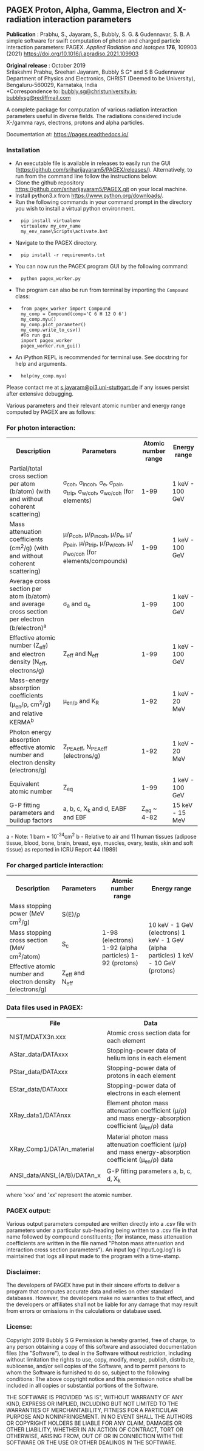 <meta name="google-site-verification" content="JSFGxluGDoxSu4rp3SGsLAi8MLoWOVcMTL1JhE2bYF4" />

## PAGEX Proton, Alpha, Gamma, Electron and X-radiation interaction parameters
**Publication** : Prabhu, S., Jayaram, S., Bubbly, S. G. & Gudennavar, S. B. A simple software for swift computation of photon and charged particle interaction parameters: PAGEX. *Applied Radiation and Isotopes* **176**, 109903 (2021) https://doi.org/10.1016/j.apradiso.2021.109903

**Original release** : October 2019  
Srilakshmi Prabhu, Sreehari Jayaram, Bubbly S G* and S B Gudennavar  
Department of Physics and Electronics, CHRIST (Deemed to be University), Bengaluru-560029, Karnataka, India  
*Correspondence to: bubbly.sg@christuniversity.in; bubblysg@rediffmail.com  

A complete package for computation of various radiation interaction parameters useful in diverse fields. The radiations considered include X-/gamma rays, electrons, protons and alpha particles. 

Documentation at: https://pagex.readthedocs.io/
### Installation
- An executable file is available in releases to easily run the GUI (https://github.com/sriharijayaram5/PAGEX/releases/). Alternatively, to run from the command line follow the instructions below.
- Clone the github repository https://github.com/sriharijayaram5/PAGEX.git on your local machine.
- Install python3.x from https://www.python.org/downloads/.
- Run the following commands in your command prompt in the directory you wish to install a virtual python environment.
- 
        pip install virtualenv
        virtualenv my_env_name
        my_env_name\Scripts\activate.bat
-   Navigate to the PAGEX directory.
-   
        pip install -r requirements.txt
-   You can now run the PAGEX program GUI by the following command:  
-   
        python pagex_worker.py
- The program can also be run from terminal by importing the `Compound` class:
-
        from pagex_worker import Compound
        my_comp = Compound(comp='C 6 H 12 O 6')
        my_comp.myu()
        my_comp.plot_parameter()
        my_comp.write_to_csv()
        #To run gui
        import pagex_worker
        pagex_worker.run_gui()
- An iPython REPL is recommended for terminal use. See docstring for help and arguments.
-
        help(my_comp.myu)

Please contact me at <s.jayaram@pi3.uni-stuttgart.de> if any issues persist after extensive debugging.


Various parameters and their relevant atomic number and energy range computed by PAGEX are as follows: 
### For photon interaction:

<table>

<tbody>

<tr>

<th>Description</th>

<th>Parameters</th>

<th>Atomic number range</th>

<th>Energy range</th>

</tr>

<tr>

<td>Partial/total cross section per atom (b/atom) (with and without coherent scattering)</td>

<td>σ<sub>coh</sub>, σ<sub>incoh</sub>, σ<sub>e</sub>, σ<sub>pair</sub>, σ<sub>trip</sub>, σ<sub>w/coh</sub>, σ<sub>wo/coh</sub> (for elements)</td>

<td>1-99</td>

<td>1 keV - 100 GeV</td>

</tr>

<tr>

<td>Mass attenuation coefficients (cm<sup>2</sup>/g) (with and without coherent scattering)</td>

<td>μ/ρ<sub>coh</sub>, μ/ρ<sub>incoh</sub>, μ/ρ<sub>e</sub>, μ/ρ<sub>pair</sub>, μ/ρ<sub>trip</sub>, μ/ρ<sub>w/coh</sub>, μ/ρ<sub>wo/coh</sub> (for elements/compounds)</td>

<td>1-99</td>

<td>1 keV - 100 GeV</td>

</tr>

<tr>

<td>Average cross section per atom (b/atom) and average cross section per electron (b/electron)<sup>a</sup></td>

<td>σ<sub>a</sub> and σ<sub>e</sub></td>

<td>1-99</td>

<td>1 keV - 100 GeV</td>

</tr>

<tr>

<td>Effective atomic number (Z<sub>eff</sub>) and electron density (N<sub>eff</sub>, electrons/g)</td>

<td>Z<sub>eff</sub> and N<sub>eff</sub></td>

<td>1-99</td>

<td>1 keV - 100 GeV</td>

</tr>

<tr>

<td>Mass-energy absorption coefficients (μ<sub>en</sub>/ρ, cm<sup>2</sup>/g) and relative KERMA<sup>b</sup></td>

<td>μ<sub>en/ρ</sub> and K<sub>R</sub></td>

<td>1-92</td>

<td>1 keV - 20 MeV</td>

</tr>

<tr>

<td>Photon energy absorption effective atomic number and electron density (electrons/g)</td>

<td>Z<sub>PEAeff</sub>, N<sub>PEAeff</sub> (electrons/g)</td>

<td>1-92</td>

<td>1 keV - 20 MeV</td>

</tr>

<tr>

<td>Equivalent atomic number</td>

<td>Z<sub>eq</sub></td>

<td>1-99</td>

<td>1 keV - 100 GeV</td>

</tr>

<tr>

<td>G-P fitting parameters and buildup factors</td>

<td>a, b, c, X<sub>k</sub> and d, EABF and EBF</td>

<td>Z<sub>eq</sub> ~ 4-82</td>

<td>15 keV - 15 MeV</td>

</tr>

</tbody>

</table>

a - Note: 1 barn = 10<sup>-24</sup>cm<sup>2</sup> b - Relative to air and 11 human tissues (adipose tissue, blood, bone, brain, breast, eye, muscles, ovary, testis, skin and soft tissue) as reported in ICRU Report 44 (1989)

### For charged particle interaction:

<table id="chtb">

<tbody>

<tr>

<th>Description</th>

<th>Parameters</th>

<th>Atomic number range</th>

<th>Energy range</th>

</tr>

<tr>

<td>Mass stopping power (MeV cm<sup>2</sup>/g)</td>

<td>S(E)/ρ</td>

<td rowspan="3">1-98 (electrons) 1-92 (alpha particles) 1-92 (protons)</td>

<td rowspan="3">10 keV - 1 GeV (electrons) 1 keV - 1 GeV (alpha particles) 1 keV - 10 GeV (protons)</td>

</tr>

<tr>

<td>Mass stopping cross section (MeV cm<sup>2</sup>/atom)</td>

<td>S<sub>c</sub></td>

</tr>

<tr>

<td>Effective atomic number and electron density (electrons/g)</td>

<td>Z<sub>eff</sub> and N<sub>eff</sub></td>

</tr>

</tbody>

</table>

### Data files used in PAGEX:

<table>

<tbody>

<tr>

<th>File</th>

<th>Data</th>

</tr>

<tr>

<td>NIST/MDATX3n.xxx</td>

<td>Atomic cross section data for each element</td>

</tr>

<tr>

<td>AStar_data/DATAxxx</td>

<td>Stopping-power data of helium ions in each element</td>

</tr>

<tr>

<td>PStar_data/DATAxxx</td>

<td>Stopping-power data of protons in each element</td>

</tr>

<tr>

<td>EStar_data/DATAxxx</td>

<td>Stopping-power data of electrons in each element</td>

</tr>

<tr>

<td>XRay_data1/DATAnxx</td>

<td>Element photon mass attenuation coefficient (μ/ρ) and mass energy-absorption coefficient (μ<sub>en</sub>/ρ) data</td>

</tr>

<tr>

<td>XRay_Comp1/DATAn_material</td>

<td>Material photon mass attenuation coefficient (μ/ρ) and mass energy-absorption coefficient (μ<sub>en</sub>/ρ) data</td>

</tr>

<tr>

<td>ANSI_data/ANSI_(A/B)/DATAn_x</td>

<td>G-P fitting parameters a, b, c, d, X<sub>k</sub></td>

</tr>

</tbody>

</table>

where 'xxx' and 'xx' represent the atomic number. 


### PAGEX output:  
Various output parameters computed are written directly into a .csv file with parameters under a particular sub-heading being written to a .csv file in that name followed by compound constituents; (for instance, mass attenuation coefficients are written in the file named "Photon mass attenuation and interaction cross section parameters”). An input log ('InputLog.log') is maintained that logs all input made to the program with a time-stamp.

### Disclaimer:  
The developers of PAGEX have put in their sincere efforts to deliver a program that computes accurate data and relies on other standard databases. However, the developers make no warranties to that effect, and the developers or affiliates shall not be liable for any damage that may result from errors or omissions in the calculations or database used. 

### License:  
Copyright 2019 Bubbly S G Permission is hereby granted, free of charge, to any person obtaining a copy of this software and associated documentation files (the "Software"), to deal in the Software without restriction, including without limitation the rights to use, copy, modify, merge, publish, distribute, sublicense, and/or sell copies of the Software, and to permit persons to whom the Software is furnished to do so, subject to the following conditions: The above copyright notice and this permission notice shall be included in all copies or substantial portions of the Software. 

THE SOFTWARE IS PROVIDED "AS IS", WITHOUT WARRANTY OF ANY KIND, EXPRESS OR IMPLIED, INCLUDING BUT NOT LIMITED TO THE WARRANTIES OF MERCHANTABILITY, FITNESS FOR A PARTICULAR PURPOSE AND NONINFRINGEMENT. IN NO EVENT SHALL THE AUTHORS OR COPYRIGHT HOLDERS BE LIABLE FOR ANY CLAIM, DAMAGES OR OTHER LIABILITY, WHETHER IN AN ACTION OF CONTRACT, TORT OR OTHERWISE, ARISING FROM, OUT OF OR IN CONNECTION WITH THE SOFTWARE OR THE USE OR OTHER DEALINGS IN THE SOFTWARE. 
